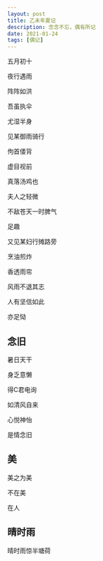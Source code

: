 ```yaml
---
layout: post
title: 乙未年夏记
description: 念念不忘，偶有所记
date: 2021-01-24
tags: [偶记]
---
```


五月初十

夜行遇雨

阵阵如洪

<!--more-->

吾虽执伞

尤湿半身

见某御雨骑行

佝首偻背

虚目视前

真落汤鸡也

夫人之轻微

不敌苍天一时脾气

足趣

又见某妇行摊路旁

烹油煎炸

香透雨帘

风雨不退其志

人有坚信如此

亦足恸

## 念旧

暑日天干

身乏意懒

得C君电询

如清风自来

心悦神怡

是情念旧

## 美

美之为美

不在美

在人

## 晴时雨

晴时雨惊半塘荷
